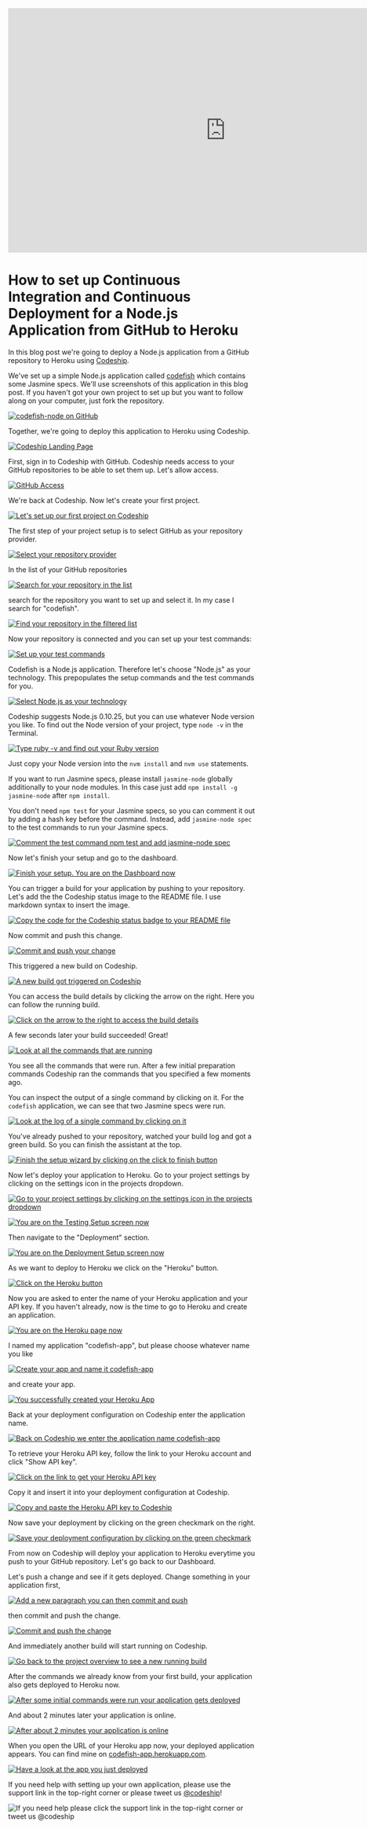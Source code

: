 












<iframe src="http://player.vimeo.com/video/" height="498" width="885" allowfullscreen="" frameborder="0"></iframe>

How to set up Continuous Integration and Continuous Deployment for a Node.js Application from GitHub to Heroku
======================

In this blog post we're going to deploy a Node.js application from a GitHub repository to Heroku using [Codeship][codeship].





We've set up a simple Node.js application called [codefish][codefish-repo] which contains some Jasmine specs. We'll use screenshots of this application in this blog post. If you haven't got your own project to set up but you want to follow along on your computer, just fork the repository.

[![codefish-node on GitHub][screenshot-repository]][screenshot-repository]





Together, we're going to deploy this application to Heroku using Codeship.

[![Codeship Landing Page][screenshot-codefish-landingpage]][screenshot-codefish-landingpage]

First, sign in to Codeship with GitHub. Codeship needs access to your GitHub repositories to be able to set them up. Let's allow access.

[![GitHub Access][screenshot-oauth]][screenshot-oauth]

We're back at Codeship. Now let's create your first project.

[![Let's set up our first project on Codeship][screenshot-codeship-welcome]][screenshot-codeship-welcome]





The first step of your project setup is to select GitHub as your repository provider.

[![Select your repository provider][screenshot-repo-provider-selection]][screenshot-repo-provider-selection]

In the list of your GitHub repositories

[![Search for your repository in the list][screenshot-repo-selection]][screenshot-repo-selection]

search for the repository you want to set up and select it. In my case I search for "codefish".

[![Find your repository in the filtered list][screenshot-repo-selection-filtered]][screenshot-repo-selection-filtered]

Now your repository is connected and you can set up your test commands:

[![Set up your test commands][screenshot-codeship-technology]][screenshot-codeship-technology]

Codefish is a Node.js application. Therefore let's choose "Node.js" as your technology. This prepopulates the setup commands and the test commands for you.

[![Select Node.js as your technology][screenshot-codeship-technology-selected]][screenshot-codeship-technology-selected]





Codeship suggests Node.js 0.10.25, but you can use whatever Node version you like. To find out the Node version of your project, type `node -v` in the Terminal.

[![Type ruby -v and find out your Ruby version][screenshot-technology-version]][screenshot-technology-version]

Just copy your Node version into the `nvm install` and `nvm use` statements.

If you want to run Jasmine specs, please install `jasmine-node` globally additionally to your node modules. In this case just add `npm install -g jasmine-node` after `npm install`.

You don't need `npm test` for your Jasmine specs, so you can comment it out by adding a hash key before the command. Instead, add `jasmine-node spec` to the test commands to run your Jasmine specs.

[![Comment the test command `npm test` and add `jasmine-node spec`][screenshot-test-commands]][screenshot-test-commands]





Now let's finish your setup and go to the dashboard.

[![Finish your setup. You are on the Dashboard now][screenshot-codeship-dasboard]][screenshot-codeship-dasboard]





You can trigger a build for your application by pushing to your repository. Let's add the the Codeship status image to the README file. I use markdown syntax to insert the image.

[![Copy the code for the Codeship status badge to your README file][screenshot-codeship-image]][screenshot-codeship-image]

Now commit and push this change.

[![Commit and push your change][screenshot-codeship-push]][screenshot-codeship-push]

This triggered a new build on Codeship.

[![A new build got triggered on Codeship][screenshot-first-build-running]][screenshot-first-build-running]

You can access the build details by clicking the arrow on the right. Here you can follow the running build.

[![Click on the arrow to the right to access the build details][screenshot-first-build-running-details]][screenshot-first-build-running-details]

A few seconds later your build succeeded! Great!

[![Look at all the commands that are running][screenshot-first-build-finished]][screenshot-first-build-finished]

You see all the commands that were run. After a few initial preparation commands Codeship ran the commands that you specified a few moments ago.





You can inspect the output of a single command by clicking on it. For the `codefish` application, we can see that two Jasmine specs were run.

[![Look at the log of a single command by clicking on it][screenshot-build-log]][screenshot-build-log]





You've already pushed to your repository, watched your build log and got a green build. So you can finish the assistant at the top.

[![Finish the setup wizard by clicking on the click to finish button][screenshot-build-without-road-to-success]][screenshot-build-without-road-to-success]





Now let's deploy your application to Heroku. Go to your project settings by clicking on the settings icon in the projects dropdown.

[![Go to your project settings by clicking on the settings icon in the projects dropdown][screenshot-go-to-project-settings]][screenshot-go-to-project-settings]

[![You are on the Testing Setup screen now][screenshot-project-settings]][screenshot-project-settings]

Then navigate to the "Deployment" section.

[![You are on the Deployment Setup screen now][screenshot-deployment-settings]][screenshot-deployment-settings]

As we want to deploy to Heroku we click on the "Heroku" button.

[![Click on the Heroku button][screenshot-new-deployment]][screenshot-new-deployment]





Now you are asked to enter the name of your Heroku application and your API key. If you haven't already, now is the time to go to Heroku and create an application.

[![You are on the Heroku page now][screenshot-heroku-apps]][screenshot-heroku-apps]

I named my application "codefish-app", but please choose whatever name you like

[![Create your app and name it codefish-app][screenshot-create-heroku-app]][screenshot-create-heroku-app]

and create your app.

[![You successfully created your Heroku App][screenshot-heroku-app-created]][screenshot-heroku-app-created]

Back at your deployment configuration on Codeship enter the application name.

[![Back on Codeship we enter the application name codefish-app][screenshot-heroku-deployment-name]][screenshot-heroku-deployment-name]

To retrieve your Heroku API key, follow the link to your Heroku account and click "Show API key".

[![Click on the link to get your Heroku API key][screenshot-show-api-key]][screenshot-show-api-key]

Copy it and insert it into your deployment configuration at Codeship.





[![Copy and paste the Heroku API key to Codeship][screenshot-complete-deployment]][screenshot-complete-deployment]

Now save your deployment by clicking on the green checkmark on the right.

[![Save your deployment configuration by clicking on the green checkmark][screenshot-saved-deployment]][screenshot-saved-deployment]

From now on Codeship will deploy your application to Heroku everytime you push to your GitHub repository.
Let's go back to our Dashboard.





Let's push a change and see if it gets deployed. Change something in your application first,

[![Add a new paragraph you can then commit and push][screenshot-added-paragraph]][screenshot-added-paragraph]

then commit and push the change.

[![Commit and push the change][screenshot-commit-and-push-paragraph]][screenshot-commit-and-push-paragraph]





And immediately another build will start running on Codeship.

[![Go back to the project overview to see a new running build][screenshot-deploy-build-started]][screenshot-deploy-build-started]

After the commands we already know from your first build, your application also gets deployed to Heroku now.

[![After some initial commands were run your application gets deployed][screenshot-build-deployment]][screenshot-build-deployment]

And about 2 minutes later your application is online.

[![After about 2 minutes your application is online][screenshot-build-deployment-complete]][screenshot-build-deployment-complete]





When you open the URL of your Heroku app now, your deployed application appears. You can find mine on [codefish-app.herokuapp.com][codefish-live].

[![Have a look at the app you just deployed][screenshot-deployed-application]][screenshot-deployed-application]

If you need help with setting up your own application, please use the support link in the top-right corner or please tweet us [@codeship][codeship-twitter]!

![If you need help please click the support link in the top-right corner or tweet us @codeship][screenshot-build-deployment-complete]



 [codeship]: https://www.codeship.io/
 [codeship-twitter]: http://www.twitter.com/codeship
 
 [codefish-repo]: https://github.com/codeship-tutorials/codefish-node
 
 
 [codefish-live]: http://codefish-app.herokuapp.com
 
 [screenshot-repository]: https://raw.githubusercontent.com/codeship/screencast-storyboards/node-github-heroku/screenshots/github/codefish-node/repository.png
 [screenshot-codefish-landingpage]: https://raw.githubusercontent.com/codeship/screencast-storyboards/node-github-heroku/screenshots/codeship-landingpage.png
 [screenshot-oauth]: https://raw.githubusercontent.com/codeship/screencast-storyboards/node-github-heroku/screenshots/github/oauth.png
 [screenshot-codeship-welcome]: https://raw.githubusercontent.com/codeship/screencast-storyboards/node-github-heroku/screenshots/codeship-welcome.png
 [screenshot-repo-provider-selection]: https://raw.githubusercontent.com/codeship/screencast-storyboards/node-github-heroku/screenshots/github/repo-provider-selection.png
 [screenshot-repo-selection]: https://raw.githubusercontent.com/codeship/screencast-storyboards/node-github-heroku/screenshots/repo-selection.png
 [screenshot-repo-selection-filtered]: https://raw.githubusercontent.com/codeship/screencast-storyboards/node-github-heroku/screenshots/node/codefish-node-selection-filtered.png
 [screenshot-codeship-technology]: https://raw.githubusercontent.com/codeship/screencast-storyboards/node-github-heroku/screenshots/codeship-technology.png
 [screenshot-codeship-technology-selected]: https://raw.githubusercontent.com/codeship/screencast-storyboards/node-github-heroku/screenshots/node/codeship-technology.png
 [screenshot-technology-version]: https://raw.githubusercontent.com/codeship/screencast-storyboards/node-github-heroku/screenshots/node/technology-version.png
 [screenshot-test-commands]: https://raw.githubusercontent.com/codeship/screencast-storyboards/node-github-heroku/screenshots/node/test-commands.png
 [screenshot-codeship-dasboard]: https://raw.githubusercontent.com/codeship/screencast-storyboards/node-github-heroku/screenshots/github/codefish-node/codeship-dashboard.png
 [screenshot-codeship-image]: https://raw.githubusercontent.com/codeship/screencast-storyboards/node-github-heroku/screenshots/node/codeship-image.png
 [screenshot-codeship-push]: https://raw.githubusercontent.com/codeship/screencast-storyboards/node-github-heroku/screenshots/github/codefish-node/push.png
 [screenshot-first-build-running]: https://raw.githubusercontent.com/codeship/screencast-storyboards/node-github-heroku/screenshots/node/first-build-running.png
 [screenshot-first-build-running-details]: https://raw.githubusercontent.com/codeship/screencast-storyboards/node-github-heroku/screenshots/github/codefish-node/first-build-running-details.png
 [screenshot-first-build-finished]: https://raw.githubusercontent.com/codeship/screencast-storyboards/node-github-heroku/screenshots/github/codefish-node/first-build-finished.png
 [screenshot-build-log]: https://raw.githubusercontent.com/codeship/screencast-storyboards/node-github-heroku/screenshots/github/codefish-node/build-log.png
 [screenshot-build-without-road-to-success]: https://raw.githubusercontent.com/codeship/screencast-storyboards/node-github-heroku/screenshots/github/codefish-node/build-without-road-to-success.png
 [screenshot-go-to-project-settings]: https://raw.githubusercontent.com/codeship/screencast-storyboards/node-github-heroku/screenshots/github/codefish-node/go-to-project-settings.png
 [screenshot-project-settings]: https://raw.githubusercontent.com/codeship/screencast-storyboards/node-github-heroku/screenshots/node/project-settings.png
 [screenshot-deployment-settings]: https://raw.githubusercontent.com/codeship/screencast-storyboards/node-github-heroku/screenshots/node/deployment-settings.png
 [screenshot-new-deployment]: https://raw.githubusercontent.com/codeship/screencast-storyboards/node-github-heroku/screenshots/node/heroku/new-deployment.png
 [screenshot-heroku-apps]: https://raw.githubusercontent.com/codeship/screencast-storyboards/node-github-heroku/screenshots/heroku/heroku-apps.png
 [screenshot-create-heroku-app]: https://raw.githubusercontent.com/codeship/screencast-storyboards/node-github-heroku/screenshots/heroku/create-heroku-app.png
 [screenshot-heroku-app-created]: https://raw.githubusercontent.com/codeship/screencast-storyboards/node-github-heroku/screenshots/heroku/heroku-app-created.png
 [screenshot-heroku-deployment-name]: https://raw.githubusercontent.com/codeship/screencast-storyboards/node-github-heroku/screenshots/node/heroku/heroku-deployment-name.png
 [screenshot-show-api-key]: https://raw.githubusercontent.com/codeship/screencast-storyboards/node-github-heroku/screenshots/heroku/show-api-key.png
 [screenshot-complete-deployment]: https://raw.githubusercontent.com/codeship/screencast-storyboards/node-github-heroku/screenshots/node/heroku/complete-deployment.png
 [screenshot-saved-deployment]: https://raw.githubusercontent.com/codeship/screencast-storyboards/node-github-heroku/screenshots/node/heroku/saved-deployment.png
 [screenshot-added-paragraph]: https://raw.githubusercontent.com/codeship/screencast-storyboards/node-github-heroku/screenshots/node/added-paragraph.png
 [screenshot-commit-and-push-paragraph]: https://raw.githubusercontent.com/codeship/screencast-storyboards/node-github-heroku/screenshots/github/codefish-node/commit-and-push-paragraph.png
 [screenshot-deploy-build-started]: https://raw.githubusercontent.com/codeship/screencast-storyboards/node-github-heroku/screenshots/node/heroku/deploy-build-started.png
 [screenshot-build-deployment]: https://raw.githubusercontent.com/codeship/screencast-storyboards/node-github-heroku/screenshots/node/heroku/build-deployment.png
 [screenshot-build-deployment-complete]: https://raw.githubusercontent.com/codeship/screencast-storyboards/node-github-heroku/screenshots/node/heroku/build-deployment-complete.png
 [screenshot-deployed-application]: https://raw.githubusercontent.com/codeship/screencast-storyboards/node-github-heroku/screenshots/node/heroku/deployed-application.png
 [screenshot-select-post-hook]: https://raw.githubusercontent.com/codeship/screencast-storyboards/node-github-heroku/screenshots/github/codefish-node/select-post-hook.png
 [screenshot-paste-hook-url]: https://raw.githubusercontent.com/codeship/screencast-storyboards/node-github-heroku/screenshots/github/codefish-node/paste-hook-url.png
 [screenshot-hook-added]: https://raw.githubusercontent.com/codeship/screencast-storyboards/node-github-heroku/screenshots/github/codefish-node/hook-added.png
 [screenshot-deployment-username]: https://raw.githubusercontent.com/codeship/screencast-storyboards/node-github-heroku/screenshots/node/heroku/username.png
 [screenshot-create-deployment-token]: https://raw.githubusercontent.com/codeship/screencast-storyboards/node-github-heroku/screenshots/node/heroku/create-token.png
 [screenshot-add-deployment-config]: https://raw.githubusercontent.com/codeship/screencast-storyboards/node-github-heroku/screenshots/heroku/add-config.png
 [screenshot-commit-and-push-deployment-config]: https://raw.githubusercontent.com/codeship/screencast-storyboards/node-github-heroku/screenshots/github/codefish-node/heroku/commit-and-push-deployment-config.png
 [screenshot-dotcloud-api-key]: https://raw.githubusercontent.com/codeship/screencast-storyboards/node-github-heroku/screenshots/heroku/api-key.png
 [screenshot-dotcloud-deployment-api-key]: https://raw.githubusercontent.com/codeship/screencast-storyboards/node-github-heroku/screenshots/node/heroku/deployment-api-key.png
 [screenshot-dotcloud-yml]: https://raw.githubusercontent.com/codeship/screencast-storyboards/node-github-heroku/screenshots/node/heroku/dotcloud-yml.png
 [screenshot-dotcloud-wsgi-py]: https://raw.githubusercontent.com/codeship/screencast-storyboards/node-github-heroku/screenshots/node/heroku/wsgi-py.png
 [screenshot-deployment-documentation-page]: https://raw.githubusercontent.com/codeship/screencast-storyboards/node-github-heroku/screenshots/node/heroku/documentation-page.png
 [screenshot-empty-deployment]: https://raw.githubusercontent.com/codeship/screencast-storyboards/node-github-heroku/screenshots/node/heroku/empty-deployment.png
 [screenshot-deployment-home-page]: https://raw.githubusercontent.com/codeship/screencast-storyboards/node-github-heroku/screenshots/heroku/home-page.png
 [screenshot-new-deployment-app]: https://raw.githubusercontent.com/codeship/screencast-storyboards/node-github-heroku/screenshots/node/heroku/new-deployment-app.png
 [screenshot-deployment-oauth]: https://raw.githubusercontent.com/codeship/screencast-storyboards/node-github-heroku/screenshots/heroku/oauth.png
 [screenshot-app-yml]: https://raw.githubusercontent.com/codeship/screencast-storyboards/node-github-heroku/screenshots/node/heroku/app-yml.png
 [screenshot-install-tool]: https://raw.githubusercontent.com/codeship/screencast-storyboards/node-github-heroku/screenshots/heroku/install-tool.png
 [screenshot-sign-in-to-deployment]: https://raw.githubusercontent.com/codeship/screencast-storyboards/node-github-heroku/screenshots/heroku/sign-in-to-deployment.png
 [screenshot-create-api-token]: https://raw.githubusercontent.com/codeship/screencast-storyboards/node-github-heroku/screenshots/heroku/create-api-token.png
 [screenshot-insert-api-token]: https://raw.githubusercontent.com/codeship/screencast-storyboards/node-github-heroku/screenshots/heroku/insert-api-token.png
 [screenshot-look-up-url]: https://raw.githubusercontent.com/codeship/screencast-storyboards/node-github-heroku/screenshots/heroku/look-up-url.png


